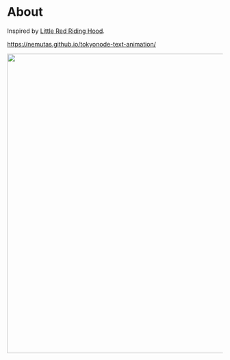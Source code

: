 # About

Inspired by [Little Red Riding Hood](https://ai-quest.lusion.co/).

https://nemutas.github.io/tokyonode-text-animation/

<img src='https://github.com/user-attachments/assets/89e29a04-553a-412e-9a8f-6c7bad284214' alt='' width='700' />
